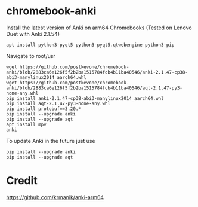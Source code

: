 # chromebook-anki
Install the latest version of Anki on arm64 Chromebooks (Tested on Lenovo Duet with Anki 2.1.54)


```
apt install python3-pyqt5 python3-pyqt5.qtwebengine python3-pip
```


Navigate to root/usr 


```
wget https://github.com/postkevone/chromebook-anki/blob/2883ca6e126f5f2b2ba1515784fcb4b11ba40546/anki-2.1.47-cp38-abi3-manylinux2014_aarch64.whl
wget https://github.com/postkevone/chromebook-anki/blob/2883ca6e126f5f2b2ba1515784fcb4b11ba40546/aqt-2.1.47-py3-none-any.whl
pip install anki-2.1.47-cp38-abi3-manylinux2014_aarch64.whl
pip install aqt-2.1.47-py3-none-any.whl
pip install protobuf==3.20.*
pip install --upgrade anki
pip install --upgrade aqt
apt install mpv
anki
```


To update Anki in the future just use


```
pip install --upgrade anki
pip install --upgrade aqt
```


# Credit


https://github.com/krmanik/anki-arm64
